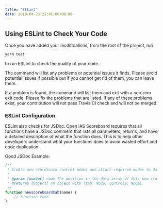 ```yaml
---
title: "ESLint"
date: 2019-04-23T22:41:00+08:00
---
```


## Using ESLint to Check Your Code

Once you have added your modifications, from the root of the project, run
```bash
yarn test
```
to run ESLint to check the quality of your code.

The command will list any problems or potential issues it finds. Please avoid potential issues if possible but if you cannot get rid of them, you can leave them.

If a problem is found, the command will list them and exit with a non zero exit code. Please fix the problems that are listed. If any of these problems exist, your contribution will not pass Travis CI check and will not be merged.

### ESLint Configuration

ESLint also checks for JSDoc. Open IAS Scoreboard requires that all functions have a JSDoc comment that lists all parameters, returns, and have a detailed description of what the function does. This is to help other developers understand what your functions does to avoid wasted effort and code duplication.

Good JSDoc Example:
```javascript
/**
 * Create new scoreboard control nodes and attach required nodes to data object.
 *
 * @param {number} name The position in the data array of this new scoreboard.
 * @returns {Object} An object with {tab: Node, controls: Node}.
 */
function newscoreboardtab(name) {
    // function code
}
```